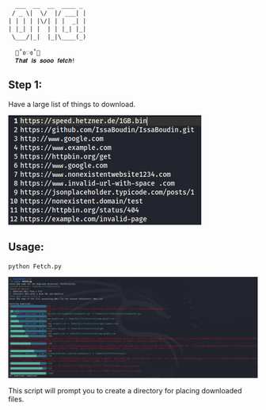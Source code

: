 ```  
  ___  __  __  ____ _ 
 / _ \|  \/  |/ ___| |
| | | | |\/| | |  _| |
| |_| | |  | | |_| |_|
 \___/|_|  |_|\____(_)
 
  👠˚ʚ♡ɞ˚👛
  𝑻𝒉𝒂𝒕 𝒊𝒔 𝒔𝒐𝒐𝒐 𝒇𝒆𝒕𝒄𝒉!
```

## Step 1:
Have a large list of things to download.

![List_of_URLs.png](./images/List_of_URLs.png)

## Usage:
```
python Fetch.py
```
![FetchInAction.png](./images/FetchInAction.png)

This script will prompt you to create a directory for placing downloaded files.
